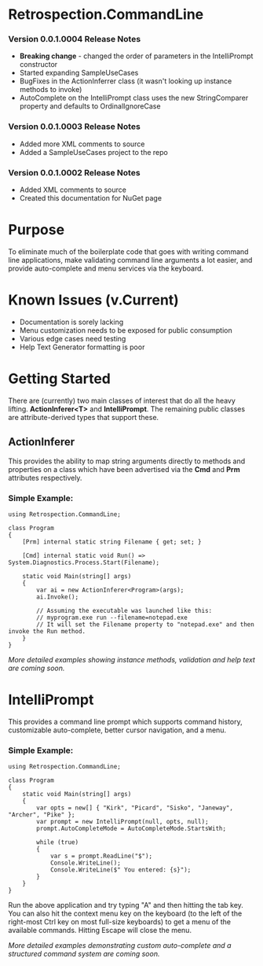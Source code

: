 # Retrospection.CommandLine

### Version 0.0.1.0004 Release Notes
- **Breaking change** - changed the order of parameters in the IntelliPrompt constructor
- Started expanding SampleUseCases
- BugFixes in the ActionInferrer class (it wasn't looking up instance methods to invoke)
- AutoComplete on the IntelliPrompt class uses the new StringComparer property and defaults to OrdinalIgnoreCase


### Version 0.0.1.0003 Release Notes
- Added more XML comments to source
- Added a SampleUseCases project to the repo

### Version 0.0.1.0002 Release Notes
- Added XML comments to source
- Created this documentation for NuGet page

# Purpose
To eliminate much of the boilerplate code that goes with writing command line applications, make validating command line arguments a lot easier, and provide auto-complete and menu services via the keyboard.

# Known Issues (v.Current)
- Documentation is sorely lacking
- Menu customization needs to be exposed for public consumption
- Various edge cases need testing
- Help Text Generator formatting is poor

# Getting Started
There are (currently) two main classes of interest that do all the heavy lifting.  **ActionInferer\<T\>** and **IntelliPrompt**.  The remaining public classes are attribute-derived types that support these.

## ActionInferer
This provides the ability to map string arguments directly to methods and properties on a class which have been advertised via the **Cmd** and **Prm** attributes respectively.  

### Simple Example:
```
using Retrospection.CommandLine;

class Program
{
    [Prm] internal static string Filename { get; set; }

    [Cmd] internal static void Run() => System.Diagnostics.Process.Start(Filename);
    
    static void Main(string[] args)
    {
        var ai = new ActionInferer<Program>(args);
        ai.Invoke();

        // Assuming the executable was launched like this:
        // myprogram.exe run --filename=notepad.exe
        // It will set the Filename property to "notepad.exe" and then invoke the Run method.
    }
}
```
*More detailed examples showing instance methods, validation and help text are coming soon.*


# IntelliPrompt
This provides a command line prompt which supports command history, customizable auto-complete, better cursor navigation, and a menu.

### Simple Example:
```
using Retrospection.CommandLine;

class Program
{
    static void Main(string[] args)
    {
        var opts = new[] { "Kirk", "Picard", "Sisko", "Janeway", "Archer", "Pike" };
        var prompt = new IntelliPrompt(null, opts, null);
        prompt.AutoCompleteMode = AutoCompleteMode.StartsWith;
        
        while (true)
        {
            var s = prompt.ReadLine("$");
            Console.WriteLine();
            Console.WriteLine($" You entered: {s}");
        }
    }
}
```
Run the above application and try typing "A" and then hitting the tab key.  You can also hit the context menu key on the keyboard (to the left of the right-most Ctrl key on most full-size keyboards) to get a menu of the available commands.  Hitting Escape will close the menu.

*More detailed examples demonstrating custom auto-complete and a structured command system are coming soon.*
